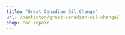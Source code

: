 ```yaml
---
title: "Great Canadian Oil Change"
url: /penticton/great-canadian-oil-change/
shop: car repair
---
```

